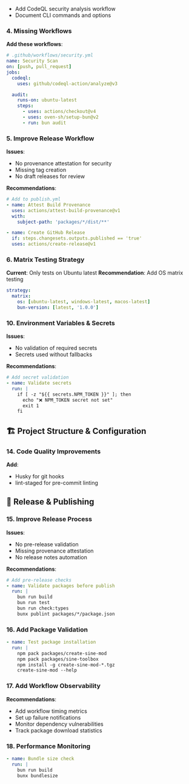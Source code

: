 - Add CodeQL security analysis workflow
- Document CLI commands and options

### 4. **Missing Workflows**
**Add these workflows**:

```yaml
# .github/workflows/security.yml
name: Security Scan
on: [push, pull_request]
jobs:
  codeql:
    uses: github/codeql-action/analyze@v3

  audit:
    runs-on: ubuntu-latest
    steps:
      - uses: actions/checkout@v4
      - uses: oven-sh/setup-bun@v2
      - run: bun audit
```

### 5. **Improve Release Workflow**
**Issues**:
- No provenance attestation for security
- Missing tag creation
- No draft releases for review

**Recommendations**:
```yaml
# Add to publish.yml
- name: Attest Build Provenance
  uses: actions/attest-build-provenance@v1
  with:
    subject-path: 'packages/*/dist/**'

- name: Create GitHub Release
  if: steps.changesets.outputs.published == 'true'
  uses: actions/create-release@v1
```

### 6. **Matrix Testing Strategy**
**Current**: Only tests on Ubuntu latest
**Recommendation**: Add OS matrix testing
```yaml
strategy:
  matrix:
    os: [ubuntu-latest, windows-latest, macos-latest]
    bun-version: [latest, '1.0.0']
```

### 10. **Environment Variables & Secrets**
**Issues**:
- No validation of required secrets
- Secrets used without fallbacks

**Recommendations**:
```yaml
# Add secret validation
- name: Validate secrets
  run: |
    if [ -z "${{ secrets.NPM_TOKEN }}" ]; then
      echo "❌ NPM_TOKEN secret not set"
      exit 1
    fi
```

## 🏗️ Project Structure & Configuration

### 14. **Code Quality Improvements**
**Add**:
- Husky for git hooks
- lint-staged for pre-commit linting

## 🚀 Release & Publishing

### 15. **Improve Release Process**
**Issues**:
- No pre-release validation
- Missing provenance attestation
- No release notes automation

**Recommendations**:
```yaml
# Add pre-release checks
- name: Validate packages before publish
  run: |
    bun run build
    bun run test
    bun run check:types
    bunx publint packages/*/package.json
```

### 16. **Add Package Validation**
```yaml
- name: Test package installation
  run: |
    npm pack packages/create-sine-mod
    npm pack packages/sine-toolbox
    npm install -g create-sine-mod-*.tgz
    create-sine-mod --help
```

### 17. **Add Workflow Observability**
**Recommendations**:
- Add workflow timing metrics
- Set up failure notifications
- Monitor dependency vulnerabilities
- Track package download statistics

### 18. **Performance Monitoring**
```yaml
- name: Bundle size check
  run: |
    bun run build
    bunx bundlesize
```